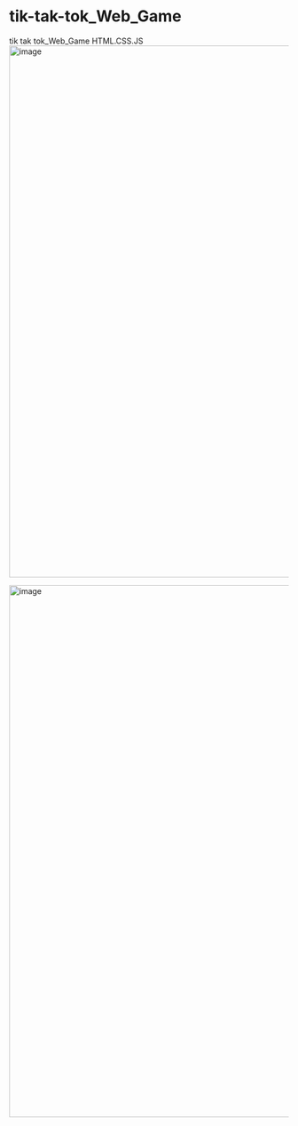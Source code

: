 # tik-tak-tok_Web_Game
tik tak tok_Web_Game HTML.CSS.JS
<img width="960" alt="image" src="https://github.com/user-attachments/assets/e4da2a9f-6eda-4fee-a9f4-ca17f6582fc1">

<img width="960" alt="image" src="https://github.com/user-attachments/assets/418492ca-0a7f-416e-a376-364eb76ff279">

